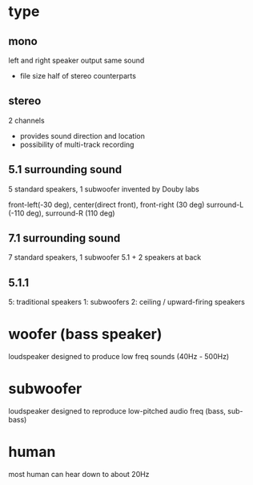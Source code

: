 # type
## mono
left and right speaker output same sound
- file size half of stereo counterparts

## stereo
2 channels
- provides sound direction and location
- possibility of multi-track recording

## 5.1 surrounding sound
5 standard speakers, 1 subwoofer
invented by Douby labs

front-left(-30 deg), center(direct front), front-right (30 deg)
surround-L (-110 deg), surround-R (110 deg)

## 7.1 surrounding sound
7 standard speakers, 1 subwoofer
5.1 + 2 speakers at back

## 5.1.1
5: traditional speakers
1: subwoofers
2: ceiling / upward-firing speakers

# woofer (bass speaker)
loudspeaker designed to produce low freq sounds (40Hz - 500Hz)


# subwoofer
loudspeaker designed to reproduce low-pitched audio freq (bass, sub-bass)

# human
most human can hear down to about 20Hz









